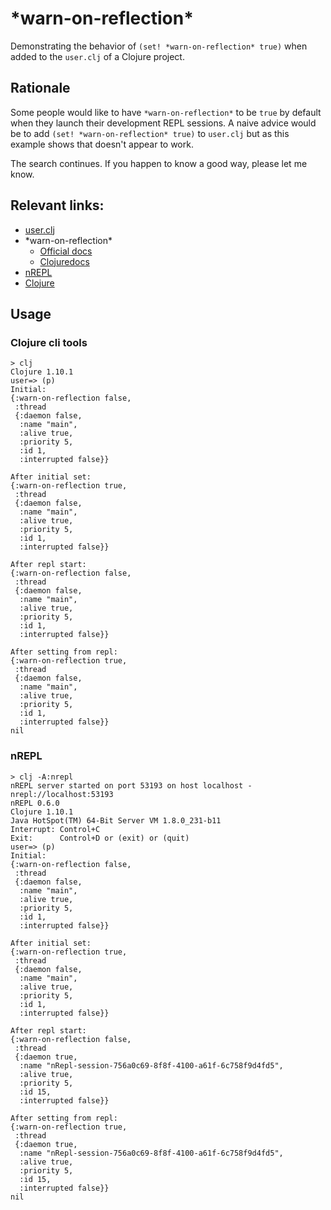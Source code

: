 # \*warn-on-reflection*

Demonstrating the behavior of `(set! *warn-on-reflection* true)` when added to the `user.clj` of a Clojure project.

## Rationale

Some people would like to have `*warn-on-reflection*` to be `true` by default when they launch their development REPL sessions. A naive advice would be to add `(set! *warn-on-reflection* true)` to `user.clj` but as this example shows that doesn't appear to work.

The search continues. If you happen to know a good way, please let me know.

## Relevant links:

- [user.clj](https://clojureverse.org/t/how-are-user-clj-files-loaded/3842/2)
- \*warn-on-reflection*
  - [Official docs](https://clojure.github.io/clojure/clojure.core-api.html#clojure.core/*warn-on-reflection*)
  - [Clojuredocs](https://clojuredocs.org/clojure.core/*warn-on-reflection*)
- [nREPL](https://nrepl.org/)
- [Clojure](https://clojure.org/)

## Usage

### Clojure cli tools

```text
> clj
Clojure 1.10.1
user=> (p)
Initial:
{:warn-on-reflection false,
 :thread
 {:daemon false,
  :name "main",
  :alive true,
  :priority 5,
  :id 1,
  :interrupted false}}

After initial set:
{:warn-on-reflection true,
 :thread
 {:daemon false,
  :name "main",
  :alive true,
  :priority 5,
  :id 1,
  :interrupted false}}

After repl start:
{:warn-on-reflection false,
 :thread
 {:daemon false,
  :name "main",
  :alive true,
  :priority 5,
  :id 1,
  :interrupted false}}

After setting from repl:
{:warn-on-reflection true,
 :thread
 {:daemon false,
  :name "main",
  :alive true,
  :priority 5,
  :id 1,
  :interrupted false}}
nil
```

### nREPL

```text
> clj -A:nrepl
nREPL server started on port 53193 on host localhost - nrepl://localhost:53193
nREPL 0.6.0
Clojure 1.10.1
Java HotSpot(TM) 64-Bit Server VM 1.8.0_231-b11
Interrupt: Control+C
Exit:      Control+D or (exit) or (quit)
user=> (p)
Initial:
{:warn-on-reflection false,
 :thread
 {:daemon false,
  :name "main",
  :alive true,
  :priority 5,
  :id 1,
  :interrupted false}}

After initial set:
{:warn-on-reflection true,
 :thread
 {:daemon false,
  :name "main",
  :alive true,
  :priority 5,
  :id 1,
  :interrupted false}}

After repl start:
{:warn-on-reflection false,
 :thread
 {:daemon true,
  :name "nRepl-session-756a0c69-8f8f-4100-a61f-6c758f9d4fd5",
  :alive true,
  :priority 5,
  :id 15,
  :interrupted false}}

After setting from repl:
{:warn-on-reflection true,
 :thread
 {:daemon true,
  :name "nRepl-session-756a0c69-8f8f-4100-a61f-6c758f9d4fd5",
  :alive true,
  :priority 5,
  :id 15,
  :interrupted false}}
nil
```

